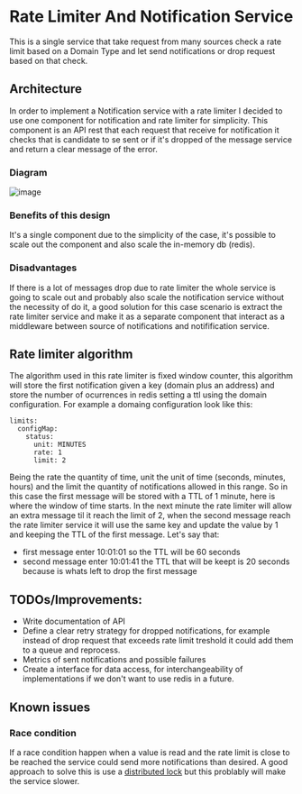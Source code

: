 # Rate Limiter And Notification Service
This is a single service that take request from many sources check a rate limit based on a Domain Type and let send notifications or drop request based on that check.

## Architecture

In order to implement a Notification service with a rate limiter I decided to use one component for notification and rate limiter for simplicity. This component is an API rest that each request that receive for notification it checks that is candidate to se sent or if it's dropped of the message service and return a clear message of the error.

### Diagram 
![image](https://github.com/axlEscalada/demo-rate-limiter/assets/87334103/793c92e1-94e9-4a26-a968-a524a6d689b7)


### Benefits of this design
It's a single component due to the simplicity of the case, it's possible to scale out the component and also scale the in-memory db (redis).

### Disadvantages 
If there is a lot of messages drop due to rate limiter the whole service is going to scale out and probably also scale the notification service without the necessity of do it, a good solution for this case scenario is extract the rate limiter service and make it as a separate component that interact as a middleware between source of notifications and notifification service.

## Rate limiter algorithm
The algorithm used in this rate limiter is fixed window counter, this algorithm will store the first notification given a key (domain plus an address) and store the number of ocurrences in redis setting a ttl using the domain configuration. For example a domaing configuration look like this:
```
limits:
  configMap:
    status:
      unit: MINUTES
      rate: 1
      limit: 2
```
Being the rate the quantity of time, unit the unit of time (seconds, minutes, hours) and the limit the quantity of notifications allowed in this range.
So in this case the first message will be stored with a TTL of 1 minute, here is where the window of time starts. In the next minute the rate limiter will allow an extra message til it reach the limit of 2, when the second message reach the rate limiter service it will use the same key and update the value by 1 and keeping the TTL of the first message.
Let's say that:
- first message enter 10:01:01 so the TTL will be 60 seconds
- second message enter 10:01:41 the TTL that will be keept is 20 seconds because is whats left to drop the first message

## TODOs/Improvements:
- Write documentation of API
- Define a clear retry strategy for dropped notifications, for example instead of drop request that exceeds rate limit treshold it could add them to a queue and reprocess.
- Metrics of sent notifications and possible failures
- Create a interface for data access, for interchangeability of implementations if we don't want to use redis in a future.

## Known issues
### Race condition
If a race condition happen when a value is read and the rate limit is close to be reached the service could send more notifications than desired. A good approach to solve this is use a [distributed lock](https://redis.com/ebook/part-2-core-concepts/chapter-6-application-components-in-redis/6-2-distributed-locking/) but this problably will make the service slower.

